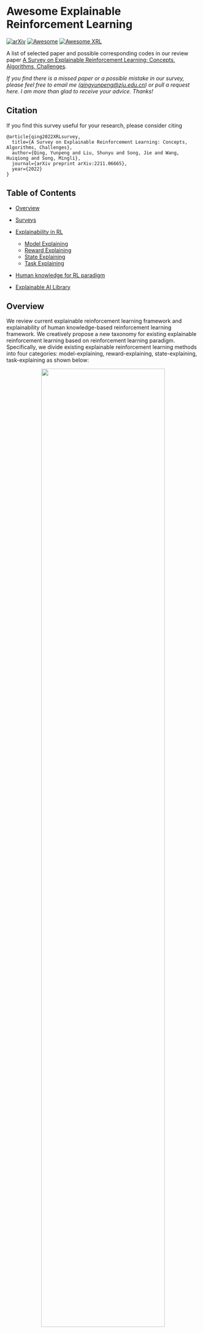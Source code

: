 # Awesome Explainable Reinforcement Learning


[![arXiv](https://img.shields.io/badge/arXiv-2211.06665-b31b1b.svg)](https://arxiv.org/abs/2211.06665)
[![Awesome](https://cdn.rawgit.com/sindresorhus/awesome/d7305f38d29fed78fa85652e3a63e154dd8e8829/media/badge.svg)](https://github.com/sindresorhus/awesome)
[![Awesome XRL](https://img.shields.io/badge/Awesome-XRL-blue)](https://github.com/topics/awesome)

A list of selected paper and possible corresponding codes in our review paper [A Survey on Explainable Reinforcement Learning: Concepts, Algorithms, Challenges](https://arxiv.org/abs/2211.06665).

*If you find there is a missed paper or a possible mistake in our survey, please feel free to email me (<qingyunpeng@zju.edu.cn>) or pull a request here. I am more than glad to receive your advice. Thanks!*

## Citation

If you find this survey useful for your research, please consider citing

```
@article{qing2022XRLsurvey,
  title={A Survey on Explainable Reinforcement Learning: Concepts, Algorithms, Challenges},
  author={Qing, Yunpeng and Liu, Shunyu and Song, Jie and Wang, Huiqiong and Song, Mingli},
  journal={arXiv preprint arXiv:2211.06665},
  year={2022}
}
```

## Table of Contents

- [Overview](#Overview)
- [Surveys](#Surveys)
- [Explainability in RL](#Explainability-in-RL)
  - [Model Explaining](#Model-Explaining)
  - [Reward Explaining](#Reward-Explaining)
  - [State Explaining](#State-Explaining)
  - [Task Explaining](#Task-Explaining)

- [Human knowledge for RL paradigm](#Human-knowledge-for-RL-paradigm)

- [Explainable AI Library](#A-summary-of-Explainable-AI-library)

## Overview

We review current explainable reinforcement learning framework and explainability of human knowledge-based reinforcement learning framework. We creatively propose a new taxonomy for existing explainable reinforcement learning based on reinforcement learning paradigm. Specifically, we divide existing explainable reinforcement learning methods into four categories: model-explaining, reward-explaining, state-explaining, task-explaining as shown below:

<div align="center">
<img src="https://github.com/plankson/awesome-explainable-reinforcement-learning/blob/main/Fig/categorize.png" width="80%">
</div>

In the Figure above, $e_\pi$ and $e_g$ denotes for two aspects of explanations: inner logic inference of agent and goal influence in action-taking. $a_t,r_t,s_t$ refer to the action, reward and states at time $t$;  The red parts in these diagrams are the explainable parts.

- Model Explaining: trains the agent to be explainable by having understandable logic operation in its inner structure
- Reward Explaining: reconstructs reward function towards an explainable one $r'_t$  and makes it possible to see how the goal influences the agent
- State Explaining: adds a submodule for introspection to quantify the influences of different state features towards the decision-making as $w(s_{t'})$.
- Task Explaining: gets an architectural level explainability in complex environments by multilevel agents, the high-level agent schedule low-level agents by the subgoal signal $g_t$ which could be utilized for explanations.

To know more about existing XRL framework and our taxonomy, the existing XRL papers within different typs are listed below and summerized in the next Figure. These literatures are categorize into our taxonomy. For each paper, we provide the soure file and the project code if the paper has source code and the code is pubilic. 


<div align="center">
<img src="https://github.com/plankson/awesome-explainable-reinforcement-learning/blob/main/Fig/Taxonomy.png" width="80%">
</div>


## Surveys

- Explainable Reinforcement Learning: A Survey
  - E. Puiutta and E. Veith.  *CD-MAKE 2020*.  [[paper]](https://arxiv.org/pdf/2005.06247.pdf)
- A Survey on Interpretable Reinforcement Learning
  - C. Glanois, P. Weng, M. Zimmer, D. Li, T. Yang,  J. Hao and W. Liu.  *Arxiv 2021*.  [[paper]](https://arxiv.org/pdf/2112.13112.pdf)
- Explainable Reinforcement Learning for Broad-XAI: A Conceptual Framework and Survey
  - R. Dazeley, P. Vamplew and F.Cruz. *Arxiv 2021*.  [[paper]](https://arxiv.org/pdf/2108.09003)
- Explainable AI and Reinforcement Learning—A Systematic Review of Current Approaches and Trends
  - Lindsay Wells and Tomasz Bednarz.  *FRAI 2021*.  [[paper]](https://www.frontiersin.org/articles/10.3389/frai.2021.550030/full)
- Explainability in deep reinforcement learning
  - A. Heuillet, F. Couthouis and N. Díaz-Rodríguez.  *KBS 2021*. [[paper]](https://www.sciencedirect.com/science/article/am/pii/S0950705120308145)
- Explainable Deep Reinforcement Learning: State of the Art and Challenges
  - G. Vouros.  *CSUR 2022*.  [[paper]](https://scholar.archive.org/work/tpfqi5iggnhybfgz7u6qsiwm5i/access/wayback/https://dl.acm.org/doi/pdf/10.1145/3527448)



## Explainability in RL

### Model Explaining

#### Self-**Explainable**

- A Reduction of Imitation Learning and Structured Prediction to No-Regret Online Learning 
  - S. Ross, G. Gordon and D. Bagnell.  *AISTATS 2011*.  [[paper]](http://proceedings.mlr.press/v15/ross11a/ross11a.pdf)  [[code]](https://paperswithcode.com/paper/a-reduction-of-imitation-learning-and)
- Policy Search in a Space of Simple Closed-form Formulas: Towards Interpretability of Reinforcement Learning
  - F. Maes, R. Fonteneau, L. Wehenkel and D. Ernst.  *DS 2012*.  [[paper]](https://orbi.uliege.be/bitstream/2268/135635/1/Maes2012Ds.pdf)
- Particle swarm optimization for generating interpretable fuzzy reinforcement learning policies
  - D. Hein, A. Hentschel,T Runkler and S Udluft.  *EAAI 2017*.  [[paper]](https://arxiv.org/pdf/1610.05984)
- Toward Interpretable Deep Reinforcement Learning with Linear Model U-Trees
  - G. Liu, O. Schulte, W. Zhu and Q. Li.  *ECML PKDD 2018*.  [[paper]](https://arxiv.org/pdf/1807.05887)  [[code]](https://github.com/Guiliang/uTree_mimic_mountain_car)
- Programmatically Interpretable Reinforcement Learning
  - A. Verma, V. Murali, R. Singh, P. Kohli and S. Chaudhuri.  *ICML 2018*.  [[paper]](http://proceedings.mlr.press/v80/verma18a/verma18a.pdf)  [[code]](https://github.com/VAIBHAV-2303/PiRL)
- Interpretable policies for reinforcement learning by genetic programming
  - D. Hein, S. Udluft and T. Runkler.  *EAAI 2018*.  [[paper]](https://arxiv.org/pdf/1712.04170)
- Verifiable Reinforcement Learning via Policy Extraction
  - O. Bastani, Y. Pu and A. Solar-Lezama.  *NeurIPS 2018*.  [[paper]](https://proceedings.neurips.cc/paper/2018/file/e6d8545daa42d5ced125a4bf747b3688-Paper.pdf)  [[code]](https://github.com/quantumiracle/Cascading-Decision-Tree)
- Generating interpretable reinforcement learning policies using genetic programming
  - D. Hein, S. Udluft and T. Runkler.  *GECCO 2019*.  [[paper]](https://dl.acm.org/doi/10.1145/3319619.3326755)
- Imitation-projected programmatic reinforcement learning
  - A. Verma, H. Le, Y. Yue and S. Chaudhuri.  *NeurIPS 2019*.  [[paper]](https://proceedings.neurips.cc/paper/2019/file/5a44a53b7d26bb1e54c05222f186dcfb-Paper.pdf)  [[code]](https://bitbucket.org/averma8053/propel/src/master/)
- Towards Reinforcement Learning of Human Readable Policies
  - R. Akrour, D. Tateo and J. Peters.  *Workshop 2019*.  [[paper]](https://www.ias.informatik.tu-darmstadt.de/uploads/Team/RiadAkrour/decodeml2019.pdf)
- Neural Logic Reinforcement Learning
  - Z. Jiang and S. Luo.  *ICML 2019*.  [[paper]](http://proceedings.mlr.press/v97/jiang19a/jiang19a.pdf)  [[code]](https://github.com/ZhengyaoJiang/NLRL)
- Inductive logic programming via differentiable deep neural logic networks
  - A. Payani and F. Fekri.  *Arxiv 2019*.  [[paper]](https://arxiv.org/pdf/1906.03523)  [[code]](https://github.com/apayani/ILP)
- Conservative q-improvement: Reinforcement learning for an interpretable decision-tree policy
  - A. Roth, N. Topin, P. Jamshidi and M. Veloso.  *Arxiv 2019*.  [[paper]](https://arxiv.org/pdf/1907.01180)  [[code]](https://github.com/AMR-/Conservative-Q-Improvement)
- Generation of policy-level explanations for reinforcement learning
  - N. Topin and M. Veloso.  *AAAI 2019*.  [[paper]](https://ojs.aaai.org/index.php/AAAI/article/download/4097/3975)
- Incorporating relational background knowledge into reinforcement learning via differentiable inductive logic programming
  - A. Payani and F. Fekri.  *Arxiv 2020*.  [[paper]](https://arxiv.org/pdf/2003.10386)  [[code]](https://github.com/ling-k/RRL)
- Evolutionary learning of interpretable decision trees
  - LL. Custode and G. Iacca.  *Arxiv 2020*.  [[paper]](https://arxiv.org/abs/2012.07723)  [[code]](https://gitlab.com/leocus/ge_q_dts)
- Optimization methods for interpretable differentiable decision trees applied to reinforcement learning
  - A. Silva, M. Gombolay, T. Killian, I. Jimenez and S. Son.  *AISTATS 2020*.  [[paper]](http://proceedings.mlr.press/v108/silva20a/silva20a.pdf)
- Neurosymbolic transformers for multi-agent communication
  - J. Inala, Y. Yang, J. Paulos, Y. Pu, O. Bastani, V. Kumar, M. Rinard and A. Solar-Lezama.  *NeurIPS 2020*.  [[paper]](https://proceedings.neurips.cc/paper/2020/file/9d740bd0f36aaa312c8d504e28c42163-Paper.pdf)  [[code]](https://github.com/jinala/multi-agent-neurosym-transformers)
- Learning to synthesize programs as interpretable and generalizable policies
  - D. Trivedi, J. Zhang, S. Sun and J. Lim.  *NeurIPS 2021*.  [[paper]](https://proceedings.neurips.cc/paper/2021/file/d37124c4c79f357cb02c655671a432fa-Paper.pdf)  [[code]](https://github.com/clvrai/leaps)
- Symbolic Regression via Deep Reinforcement Learning Enhanced Genetic Programming Seeding
  - T. Mundhenk, M. Landajuela, R. Glatt, C. Santiago, D. Faissol and B. Petersen.  *NeurIPS 2021*.  [[paper]](https://proceedings.neurips.cc/paper/2021/file/d073bb8d0c47f317dd39de9c9f004e9d-Paper.pdf)  [[code]](https://github.com/brendenpetersen/deep-symbolic-optimization)
- Discovering symbolic policies with deep reinforcement learning
  - M. Landajuela, B. Petersen, S. Kim, C. Santiago, R. Glatt, T. Mundhenk, J. Pettit and D. Faissol.  *ICML 2021*.  [[paper]](http://proceedings.mlr.press/v139/landajuela21a/landajuela21a.pdf)  [[code]](https://www.github.com/brendenpetersen/deep-symbolic-optimization)
- Iterative Bounding MDPs: Learning Interpretable Policies via Non-Interpretable Methods
  - N. Topin, S. Milani, F. Fang and M Veloso.  *AAAI 2021*.  [[paper]](https://ojs.aaai.org/index.php/AAAI/article/view/17192/16999)
- MAVIPER: Learning Decision Tree Policies for Interpretable Multi-Agent Reinforcement Learning
  - S. Milani, Z. Zhang, N. Topin, Z. Shi, C. Kamhoua, E. Papalexakis and F. Fang.  *Arxiv 2022*.  [[paper]](https://arxiv.org/pdf/2205.12449)  [[code]](https://stephmilani.github.io/maviper/)


#### Explanation Generating

- Counterfactual state explanations for reinforcement learning agents via generative deep learning
  - M. Olson, R. Khanna, L. Neal, F. Li and W. Wong.  *AI 2021*.  [[paper]](https://www.sciencedirect.com/science/article/am/pii/S0004370221000060)  [[code]](https://github.com/mattolson93/counterfactual-state-explanations)
- Generating high-quality explanations for navigation in partially-revealed environments
  - G. Stein.  *NeurIPS2021*.  [[paper]](https://proceedings.neurips.cc/paper/2021/file/926ec030f29f83ce5318754fdb631a33-Paper.pdf)  [[code]](https://github.com/rail-group/xai-nav-under-uncertainty-neurips2021)
- Explainable Reinforcement Learning through a Causal Lens
  - P. Madumal, T. Miller, L. Sonenberg and F. Vetere.  *AAAI 2020*.  [[paper]](https://ojs.aaai.org/index.php/AAAI/article/view/5631/5487)  [[code]](https://github.com/NinaPi/Lunar_Causal_Network)
- Automated rationale generation: a technique for explainable AI and its effects on human perceptions
  - U. Ehsan, P. Tambwekar, L. Chan, B. Harrison and M. Riedl.  *IUI 2019*.  [[paper]](https://dl.acm.org/doi/pdf/10.1145/3301275.3302316)
- Autonomous self-explanation of behavior for interactive reinforcement learning agents
  - Y. Fukuchi, M. Osawa, H. Yamakawa and M. Imai.  *HAI 2017*.  [[paper]](https://arxiv.org/pdf/1810.08811)
- Application of Instruction-Based Behavior Explanation to a Reinforcement Learning Agent with Changing Policy
  - Y. Fukuchi, M. Osawa, H. Yamakawa and M. Imai.  *ICONIP 2017*.  [[paper]](https://www.researchgate.net/profile/Yosuke-Fukuchi/publication/320580397_Application_of_Instruction-Based_Behavior_Explanation_to_a_Reinforcement_Learning_Agent_with_Changing_Policy/links/5a0d42630f7e9b9e33a9f490/Application-of-Instruction-Based-Behavior-Explanation-to-a-Reinforcement-Learning-Agent-with-Changing-Policy.pdf)
- Improving Robot Controller Transparency Through Autonomous Policy Explanation
  - B. Hayes and J. Shah.  *HRI 2017*.  [[paper]](https://dspace.mit.edu/bitstream/handle/1721.1/116013/hri17.pdf?sequence=1&isAllowed=y)
- Toward Policy Explanations for Multi-Agent Reinforcement Learning
  - K. Boggess, S. Kraus and L. Feng.  *Arxiv 2022*.  [[paper]](https://arxiv.org/pdf/2204.12568)  [[code]](https://github.com/kjboggess/IJCAI2022/blob/main/MissionGifExample.gif)
- Verifying Deep-RL-Driven Systems
  - Y. Kazak , C. Barrett , G. Katz and M. Schapira  *NetAI 2019*.  [[paper]](https://dl.acm.org/doi/pdf/10.1145/3341216.3342218)
- Neurosymbolic reinforcement learning with formally verified exploration
  - G. Anderson, A. Verma, I. Dillig and S. Chaudhuri.  *NeurIPS 2020*.  [[paper]](https://proceedings.neurips.cc/paper/2020/file/448d5eda79895153938a8431919f4c9f-Paper.pdf)  [[code]](https://github.com/gavlegoat/safe-learning)
- An inductive synthesis framework for verifiable reinforcement learning
  - H. Zhu, Z. Xiong, S. Magill and S. Jagannathan.  *PLDI 2019*.  [[paper]](https://dl.acm.org/doi/pdf/10.1145/3314221.3314638)
- A CEGAR-Driven Training and Verification Framework for Safe Deep Reinforcement Learning
  - P. Jin, J. Tian, D. Zhi, X. Wen and M. Zhang.  *CAV 2022*.  [[paper]](https://link.springer.com/chapter/10.1007/978-3-031-13185-1_10)  [[code]](https://github.com/aptx4869tjx/RL_verification)



### Reward Explaining

#### Reward Decomposition

- Counterfactual multi-agent policy gradients
  - J. Foerster, G. Farquhar, T. Afouras, N. Nardelli and S. Whiteson.  *AAAI 2018*.  [[paper]](https://ojs.aaai.org/index.php/AAAI/article/download/11794/11653)  [[code]](https://paperswithcode.com/paper/counterfactual-multi-agent-policy-gradients#code)
- Explainable reinforcement learning via reward decomposition
  - Z. Juozapaitis, A. Koul. A. Fern, M. Erwig and F. Doshi-Velez.  *IJCAI 2019*.  [[paper]](https://par.nsf.gov/servlets/purl/10159391)
- Shapley Q-value: A local reward approach to solve global reward games
  - J. Wang, Y. Zhang, T. Kim and Y. Gu.  *AAAI 2020*.  [[paper]](https://ojs.aaai.org/index.php/AAAI/article/download/6220/6076)  [[code]](https://paperswithcode.com/paper/rethink-global-reward-game-and-credit)
- Shapley counterfactual credits for multi-agent reinforcement learning
  - J. Li, K. Kuang, B. Wang, F. Liu, L. Chen, F. Wu and J. Xiao.  *KDD 2021*.  [[paper]](https://arxiv.org/pdf/2106.00285)  

#### Reward Shaping

- Ella: Exploration through learned language abstraction
  - S. Mirchandani, S. Karamcheti and D. Sadigh.  *NeurIPS 2021*.  [[paper]](https://proceedings.neurips.cc/paper/2021/file/f6f154417c4665861583f9b9c4afafa2-Paper.pdf)  [[code]](https://github.com/Stanford-ILIAD/ELLA)
- Improving Human-Robot Interaction Through Explainable Reinforcement Learning
  - A. Tabrez and B. Hayes.  *HRI 2019*.  [[paper]](http://www.bradhayes.info/papers/hripioneers19.pdf)  
- SDRL: interpretable and data-efficient deep reinforcement learning leveraging symbolic planning
  - D. Lyu, F. Yang, B. Liu and S. Gustafson.  *AAAI 2019*.  [[paper]](https://ojs.aaai.org/index.php/AAAI/article/download/4153/4031)
- Creativity of AI: Automatic Symbolic Option Discovery for Facilitating Deep Reinforcement Learning
  - M. Jin, Z. Ma, K. Jin, H. Zhuo, C. Chen and C. Yu.  *AAAI 2022*.  [[paper]](https://ojs.aaai.org/index.php/AAAI/article/download/20663/20422)
- Tree-structured policy based progressive reinforcement learning for temporally language grounding in video
  - J. Wu, G. Li, S. Liu and L. Lin.  *AAAI 2020*.  [[paper]](https://ojs.aaai.org/index.php/AAAI/article/download/6924/6778)  [[code]](https://github.com/WuJie1010/TSP-PRL)
- Self-supervised attention-aware reinforcement learning
  - H. Wu, K. Khetarpal and D. Precup.  *AAAI 2021*.  [[paper]](https://ojs.aaai.org/index.php/AAAI/article/view/17235/17042)



### State Explaining

#### History Trajectory

- Robust bayesian inverse reinforcement learning with sparse behavior noise
  - J. Zheng, S. Liu and L. Ni.  *AAAI 2014*.  [[paper]](https://ojs.aaai.org/index.php/AAAI/article/view/8979/8838)
- Visual sparse Bayesian reinforcement learning: a framework for interpreting what an agent has learned
  - I. Mishra, G. Dao and M. Lee.  *SSCI 2018*.  [[paper]](https://webpages.charlotte.edu/mlee173/pdfs/adprl18.pdf)
- Interestingness elements for explainable reinforcement learning: Understanding agents' capabilities and limitations
  - P. Sequeira and M. Gervasio. *AI 2020*.  [[paper]](https://arxiv.org/pdf/1912.09007)  [[code]](https://paperswithcode.com/paper/interestingness-elements-for-explainable)
- Explainable ai in deep reinforcement learning models for power system emergency control
  - K. Zhang, J. Zhang, P. Xu, T. Gao and D. Gao.  *TCSS 2021*.  [[paper]](https://ieeexplore.ieee.org/abstract/document/9506997)
- Edge: Explaining deep reinforcement learning policies
  - W. Guo, X. Wu, U. Khan and X. Xing.  *NeurIPS 2021*.  [[paper]](https://proceedings.neurips.cc/paper/2021/file/65c89f5a9501a04c073b354f03791b1f-Paper.pdf)  [[code]](https://github.com/henrygwb/edge)
- Collective explainable AI: Explaining cooperative strategies and agent contribution in multiagent reinforcement learning with shapley values
  - A. Heuillet, F. Couthouis and N. Díaz-Rodríguez.  *CIM 2022*  [[paper]](https://arxiv.org/pdf/2110.01307)  [[code]](https://github.com/fabien-couthouis/xai-in-rl)

#### Current Observation

- Toward Interpretable Deep Reinforcement Learning with Linear Model U-Trees
  - G. Liu, O. Schulte, W. Zhu and Q. Li.  *ECML PKDD 2018*.  [[paper]](https://arxiv.org/pdf/1807.05887)  [[code]](https://github.com/Guiliang/uTree_mimic_mountain_car)
- Learn to interpret atari agents
  - Z. Yang, S. Bai, L. Zhang and P. Torr.  *Arxiv 2018*. [[paper]](https://arxiv.org/pdf/1812.11276)  [[code]](https://github.com/yz93/Learn-to-Interpret-Atari-Agents)
- Visualizing and Understanding Atari Agents
  - S. Greydanus, A. Koul, J. Dodge and A. Fern.  *ICML 2018*  [[paper]](http://proceedings.mlr.press/v80/greydanus18a/greydanus18a.pdf)  [[code]](https://paperswithcode.com/paper/visualizing-and-understanding-atari-agents)
- Transparency and Explanation in Deep Reinforcement Learning Neural Networks
  - R. Iyer, Y. Li, H. Li, M. Lewis, R. Sundar, K. Sycara.  *AIES 2018*.  [[paper]](https://dl.acm.org/doi/pdf/10.1145/3278721.3278776)  [[code]](https://github.com/KDL-umass/saliency_maps)
- Rise: Randomized input sampling for explanation of black-box models
  - V. Petsiuk, A. Das and K. Saenko.  *Arxiv 2018*.  [[paper]](https://arxiv.org/pdf/1806.07421)  [[code]](https://paperswithcode.com/paper/rise-randomized-input-sampling-for)
- Unsupervised video object segmentation for deep reinforcement learning
  - V. Goel, J. Weng and P. Poupart.  *NeurIPS 2018*.  [[paper]](https://proceedings.neurips.cc/paper/2018/file/96f2b50b5d3613adf9c27049b2a888c7-Paper.pdf)  [[code]](https://github.com/vik-goel/MOREL)
- DQNViz: A Visual Analytics Approach to Understand Deep Q-Networks
  - J. Wang, L. Gou, H. Shen and H. Yang.  *TVCG 2018*.  [[paper]](https://ieeexplore.ieee.org/abstract/document/8454905/)
- Alphastock: A buying-winners-and-selling-losers investment strategy using interpretable deep reinforcement attention networks
  - J. Wang, Y. Zhang, K. Tang, J. Wu and Z. Xiong.  *KDD 2019*.  [[paper]](https://arxiv.org/pdf/1908.02646)
- Social attention for autonomous decision-making in dense traffic
  - E. Leurent and J. Mercat.  *Arxiv 2019*.  [[paper]](https://arxiv.org/pdf/1911.12250)  [[code]](https://eleurent.github.io/social-attention/)
- Towards better interpretability in deep q-networks
  - R. Annasamy and K. Sycara.  *AAAI 2019*.  [[paper]](https://ojs.aaai.org/index.php/AAAI/article/view/4377/4255)  [[code]](https://github.com/maraghuram/I-DQN)
- Neuroevolution of self-interpretable agents
  - Y. Tang, D. Nguyen and D Ha.  *GECCO 2020*.  [[paper]](https://dl.acm.org/doi/pdf/10.1145/3377930.3389847)  [[code]](https://paperswithcode.com/paper/neuroevolution-of-self-interpretable-agents)
- The sensory neuron as a transformer: Permutation-invariant neural networks for reinforcement learning
  - Y. Tang and D. Ha.  *NeurIPS 2021*.  [[paper]](https://proceedings.neurips.cc/paper/2021/file/be3e9d3f7d70537357c67bb3f4086846-Paper.pdf)  [[code]](https://paperswithcode.com/paper/the-sensory-neuron-as-a-transformer)
- Deep reinforcement learning with stacked hierarchical attention for text-based games
  - Y. Xu, M. Fang, L. Chen, Y. Du, J. Zhou and C. Zhang.  *NeurIPS 2020*.  [[paper]](https://proceedings.neurips.cc/paper/2020/file/bf65417dcecc7f2b0006e1f5793b7143-Paper.pdf)  [[code]](https://github.com/YunqiuXu/SHA-KG)
- Xgail: Explainable generative adversarial imitation learning for explainable human decision analysis
  - M. Pan, W. Huang, Y. Li, X. Zhou and J. Luo.  *KDD 2020*.  [[paper]](https://dl.acm.org/doi/pdf/10.1145/3394486.3403186)  [[code]](https://github.com/paperpublicsource/xgail)
- Machine versus human attention in deep reinforcement learning tasks
  - S. Guo, R. Zhang, B. Liu, Y. Zhu, D. Ballard, M. Hayhoe and P. Stone.  *NeurIPS 2021*.  [[paper]](https://proceedings.neurips.cc/paper/2021/file/d58e2f077670f4de9cd7963c857f2534-Paper.pdf)
- Training characteristic functions with reinforcement learning: Xai-methods play connect four
  - S. Waldchen, F. Huber and S. Pokutta.  *ICML 2022*.  [[paper]](https://proceedings.mlr.press/v162/waldchen22a/waldchen22a.pdf)

#### Future Prediction

- Contrastive explanations for reinforcement learning in terms of expected consequences
  - J. Waa, J. Diggelen, K. Bosch and M. Neerincx.  *Arxiv 2018*.  [[paper]](https://arxiv.org/pdf/1807.08706)
- Semantic Predictive Control for Explainable and Efficient Policy Learning
  - X. Pan; X. Chen; Q. Cai; J. Canny and F. Yu.  *ICRA 2019*.  [[paper]](https://ieeexplore.ieee.org/abstract/document/8794437/)
- Safe Reinforcement Learning With Model Uncertainty Estimates
  - B. Lütjens, M. Everett and J. How.  *ICRA 2019*.  [[paper]](https://arxiv.org/pdf/1810.08700)
- What did you think would happen? explaining agent behaviour through intended outcomes
  - H. Yau, C. Russell and S. Hadfield.  *NeurIPS 2020*.  [[paper]](https://proceedings.neurips.cc/paper/2020/file/d5ab8dc7ef67ca92e41d730982c5c602-Paper.pdf)  [[code]](https://paperswithcode.com/paper/what-did-you-think-would-happen-explaining#code)
- Weakly-supervised reinforcement learning for controllable behavior
  - L. Lee, B. Eysenbach, R. Salakhutdinov, S. Gu and C. Finn.  *NeurIPS 2020*.  [[paper]](https://proceedings.neurips.cc/paper/2020/file/1bd69c7df3112fb9a584fbd9edfc6c90-Paper.pdf)



### Task Explaining

#### Whole Top-down Structure

- Hierarchical and Interpretable Skill Acquisition in Multi-task Reinforcement Learning
  - T. Shu, C. Xiong and R. Socher.  *ICLR 2018*.  [[paper]](https://arxiv.org/pdf/1712.07294)
- A Boolean task algebra for reinforcement learning
  - G. Nangue Tasse, S. James and B. Rosman.  *NeurIPS 2020*.  [[paper]](https://proceedings.neurips.cc/paper/2020/file/6ba3af5d7b2790e73f0de32e5c8c1798-Paper.pdf)  [[code]](https://github.com/geraudnt/boolean_composition)

#### Simple Task Division

- Language as an abstraction for hierarchical deep reinforcement learning
  - Y. Jiang, S. Gu, K. Murphy and C.Finn.  *NeurIPS 2019*.  [[paper]](https://proceedings.neurips.cc/paper/2019/file/0af787945872196b42c9f73ead2565c8-Paper.pdf)  [[code]](https://paperswithcode.com/paper/language-as-an-abstraction-for-hierarchical#code)
- SDRL: interpretable and data-efficient deep reinforcement learning leveraging symbolic planning
  - D. Lyu, F. Yang, B. Liu and S. Gustafson.  *AAAI 2019*.  [[paper]](https://ojs.aaai.org/index.php/AAAI/article/download/4153/4031)
- Dot-to-dot: Explainable hierarchical reinforcement learning for robotic manipulation
  - B. Beyret, A. Shafti, A. Faisal.  *IROS 2019*.  [[paper]](https://arxiv.org/pdf/1904.06703)
- Model primitives for hierarchical lifelong reinforcement learning
  - B. Wu, J. Gupta and M. Kochenderfer.  *AAMAS 2020*.  [[paper]](https://arxiv.org/pdf/1903.01567)  [[code]](https://github.com/sisl/MPHRL)
- Multi-task reinforcement learning with context-based representations
  - S. Sodhani, A. Zhang and J. Pineau.  *NeurIPS 2021*.  [[paper]](http://proceedings.mlr.press/v139/sodhani21a/sodhani21a.pdf)  [[code]](https://paperswithcode.com/paper/multi-task-reinforcement-learning-with#code)



## Human knowledge for RL paradigm

- Textual Explanations for Self-Driving Vehicles
  - J. Kim, A. Rohrbach, T. Darrell, J. Canny and Z. Akata.  *ECCV 2018*.  [[paper]](http://openaccess.thecvf.com/content_ECCV_2018/papers/Jinkyu_Kim_Textual_Explanations_for_ECCV_2018_paper.pdf)  [[code]](https://github.com/JinkyuKimUCB/explainable-deep-driving)
- In the Eye of Beholder: Joint Learning of Gaze and Actions in First Person Video
  - Y. Li, M. Liu and J. Rehg.  *ECCV 2018*.  [[paper]](http://openaccess.thecvf.com/content_ECCV_2018/papers/Yin_Li_In_the_Eye_ECCV_2018_paper.pdf)
- Using Natural Language for Reward Shaping in Reinforcement Learning
  - P. Goyal, S. Niekum and R. Mooney.  *Arxiv 2019*.  [[paper]](https://arxiv.org/pdf/1903.02020)  [[code]](https://github.com/prasoongoyal/rl-learn)
- Leveraging Human Guidance for Deep Reinforcement Learning Tasks
  - R. Zhang, F. Torabi, L. Guan, D. Ballard and P. Stone.  *Arxiv 2019*.  [[paper]](https://arxiv.org/pdf/1909.09906)
- KoGuN: Accelerating Deep Reinforcement Learning via Integrating Human Suboptimal Knowledge
  - P. Zhang, J. Hao, W. Wang, H. Tang, Y. Ma, Y. Duan and Y. Zheng.  *Arxiv 2020*.  [[paper]](https://arxiv.org/pdf/2002.07418)
- Ask Your Humans: Using Human Instructions to Improve Generalization in Reinforcement Learning
  - V. Chen, A. Gupta, K. Marino.  *Arxiv 2020*.  [[paper]](https://arxiv.org/pdf/2011.00517)  [[code]](https://github.com/valeriechen/ask-your-humans)
- Widening the pipeline in human-guided reinforcement learning with explanation and context-aware data augmentation
  - L. Guan, M. Verma, S. Guo, R. Zhang and S. Kambhampati.  *NeurIPS 2021*.  [[paper]](https://proceedings.neurips.cc/paper/2021/file/b6f8dc086b2d60c5856e4ff517060392-Paper.pdf)



## Explainable AI Library

As for completeness, we also list the library of explainable AI methods to tackle the balck box problem of AI methods. They can emhance the AI model with transparency and explainability.
| Explainable AI library                                       |                         GitHub Stars                         |
| ------------------------------------------------------------ | :----------------------------------------------------------: |
| [Aequitas](https://github.com/dssg/aequitas)                 | ![Star](https://img.shields.io/github/stars/dssg/aequitas) |
| [Alibi Explain](https://github.com/SeldonIO/alibi)           | ![Star](https://img.shields.io/github/stars/SeldonIO/alibi) |
| [Captum](https://github.com/pytorch/captum)                  | ![Star](https://img.shields.io/github/stars/pytorch/captum) |
| [DeepVis Toolbox](https://github.com/yosinski/deep-visualization-toolbox) | ![Star](https://img.shields.io/github/stars/yosinski/deep-visualization-toolbox) |
| [ELI5](https://github.com/TeamHG-Memex/eli5)                 | ![Star](https://img.shields.io/github/stars/TeamHG-Memex/eli5) |
| [InterpretML](https://github.com/interpretml/interpret/)     | ![Star](https://img.shields.io/github/stars/interpretml/interpret) |
| [IBM AI Explainability 360](https://github.com/Trusted-AI/AIX360) | ![Star](https://img.shields.io/github/stars/Trusted-AI/AIX360) |
| [iModels](https://github.com/csinva/imodels)                 | ![Star](https://img.shields.io/github/stars/csinva/imodels.svg) |
| [LIME](https://github.com/marcotcr/lime)                     | ![Star](https://img.shields.io/github/stars/marcotcr/lime) |
| [OmniXAI](https://github.com/salesforce/OmniXAI)             | ![Star](https://img.shields.io/github/stars/salesforce/OmniXAI)|
| [SHAP](https://github.com/slundberg/shap)                    | ![Star](https://img.shields.io/github/stars/slundberg/shap) |
| [Skater](https://github.com/oracle/Skater)                   | ![Star](https://img.shields.io/github/stars/oracle/Skater)|


## Starchart

[![Star History Chart](https://api.star-history.com/svg?repos=Plankson/awesome-explainable-reinforcement-learning&Date)](https://star-history.com/#Plankson/awesome-explainable-reinforcement-learning&Date)

**[⬆ back to top](#Table of Contents)**
